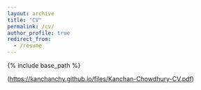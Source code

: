 ```yaml
---
layout: archive
title: "CV"
permalink: /cv/
author_profile: true
redirect_from:
  - /resume
---
```


{% include base_path %}


(https://kanchanchy.github.io/files/Kanchan-Chowdhury-CV.pdf)
